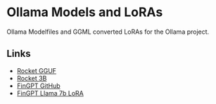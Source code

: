 # Ollama Models and LoRAs

Ollama Modelfiles and GGML converted LoRAs for the Ollama project.

## Links

* [Rocket GGUF](https://huggingface.co/TheBloke/rocket-3B-GGUF)
* [Rocket 3B](https://huggingface.co/pansophic/rocket-3B)
* [FinGPT GitHub](https://github.com/AI4Finance-Foundation/FinGPT)
* [FinGPT Llama 7b LoRA](https://huggingface.co/FinGPT/fingpt-mt_llama2-7b_lora)

